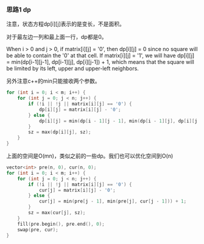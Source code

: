 ### 思路1 dp

注意，状态方程dp[i][j]表示的是变长，不是面积。

对于最左边一列和最上面一行，dp都是0。

When i > 0 and j > 0, if matrix[i][j] = '0', then dp[i][j] = 0 since no square will be able to contain the '0' at that cell. If matrix[i][j] = '1', we will have dp[i][j] = min(dp[i-1][j-1], dp[i-1][j], dp[i][j-1]) + 1, which means that the square will be limited by its left, upper and upper-left neighbors.

另外注意c++的min只能接收两个参数。

```cpp
for (int i = 0; i < m; i++) {
    for (int j = 0; j < n; j++) {
        if (!i || !j || matrix[i][j] == '0') {
            dp[i][j] = matrix[i][j] - '0';
        } else {
            dp[i][j] = min(dp[i - 1][j - 1], min(dp[i - 1][j], dp[i][j - 1])) + 1;
        }
        sz = max(dp[i][j], sz);
    }
}
```

上面的空间是O(mn)，类似之前的一些dp。我们也可以优化空间到O(n)

```cpp
vector<int> pre(n, 0), cur(n, 0);
for (int i = 0; i < m; i++) {
    for (int j = 0; j < n; j++) {
        if (!i || !j || matrix[i][j] == '0') {
            cur[j] = matrix[i][j] - '0';
        } else {
            cur[j] = min(pre[j - 1], min(pre[j], cur[j - 1])) + 1;
        }
        sz = max(cur[j], sz);
    }
    fill(pre.begin(), pre.end(), 0);
    swap(pre, cur);
}
```
